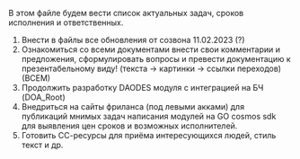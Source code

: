 В этом файле будем вести список актуальных задач, сроков исполнения и ответственных.

1. Внести в файлы все обновления от созвона 11.02.2023 (?)
2. Ознакомиться со всеми документами внести свои комментарии и предложения, сформулировать вопросы и превести документацию к презентабельному виду! (текста -> картинки -> ссылки переходов) (ВСЕМ)
3. Продолжить разработку DAODES модуля с интеграцией на БЧ (DOA_Root)
4. Внедриться на сайты фриланса (под левыми акками) для публикаций мнимых задач написания модулей на GO cosmos sdk для выявления цен сроков и возможных исполнителей.
5. Готовить СС-ресурсы для приёма интересующихся людей, стиль текст и др.

